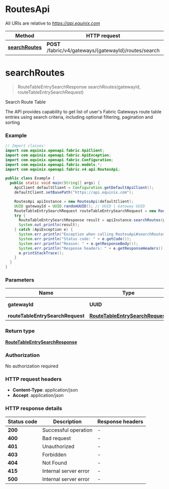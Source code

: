 # RoutesApi

All URIs are relative to *https://api.equinix.com*

| Method | HTTP request | Description |
|------------- | ------------- | -------------|
| [**searchRoutes**](RoutesApi.md#searchRoutes) | **POST** /fabric/v4/gateways/{gatewayId}/routes/search | Search Route Table |


<a name="searchRoutes"></a>
# **searchRoutes**
> RouteTableEntrySearchResponse searchRoutes(gatewayId, routeTableEntrySearchRequest)

Search Route Table

The API provides capability to get list of user&#39;s Fabric Gateways route table entries using search criteria, including optional filtering, pagination and sorting

### Example
```java
// Import classes:
import com.equinix.openapi.fabric.ApiClient;
import com.equinix.openapi.fabric.ApiException;
import com.equinix.openapi.fabric.Configuration;
import com.equinix.openapi.fabric.models.*;
import com.equinix.openapi.fabric.v4.api.RoutesApi;

public class Example {
  public static void main(String[] args) {
    ApiClient defaultClient = Configuration.getDefaultApiClient();
    defaultClient.setBasePath("https://api.equinix.com");

    RoutesApi apiInstance = new RoutesApi(defaultClient);
    UUID gatewayId = UUID.randomUUID(); // UUID | Gateway UUID
    RouteTableEntrySearchRequest routeTableEntrySearchRequest = new RouteTableEntrySearchRequest(); // RouteTableEntrySearchRequest | 
    try {
      RouteTableEntrySearchResponse result = apiInstance.searchRoutes(gatewayId, routeTableEntrySearchRequest);
      System.out.println(result);
    } catch (ApiException e) {
      System.err.println("Exception when calling RoutesApi#searchRoutes");
      System.err.println("Status code: " + e.getCode());
      System.err.println("Reason: " + e.getResponseBody());
      System.err.println("Response headers: " + e.getResponseHeaders());
      e.printStackTrace();
    }
  }
}
```

### Parameters

| Name | Type | Description  | Notes |
|------------- | ------------- | ------------- | -------------|
| **gatewayId** | **UUID**| Gateway UUID | |
| **routeTableEntrySearchRequest** | [**RouteTableEntrySearchRequest**](RouteTableEntrySearchRequest.md)|  | |

### Return type

[**RouteTableEntrySearchResponse**](RouteTableEntrySearchResponse.md)

### Authorization

No authorization required

### HTTP request headers

 - **Content-Type**: application/json
 - **Accept**: application/json

### HTTP response details
| Status code | Description | Response headers |
|-------------|-------------|------------------|
| **200** | Successful operation |  -  |
| **400** | Bad request |  -  |
| **401** | Unauthorized |  -  |
| **403** | Forbidden |  -  |
| **404** | Not Found |  -  |
| **415** | Internal server error |  -  |
| **500** | Internal server error |  -  |

